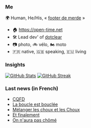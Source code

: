 ### Me

🌍 Human, He/His, « [footer de merde](https://open-time.net/post/2013/07/17/La-veritable-histoire-du-Footer-de-merde-) » 
* 🏠 https://open-time.net 
* 🛠️ Lead dev' of [dotclear](https://git.dotclear.org/dev/dotclear)
* 📷 photo, 🚲 vélo, 🏍️ moto 
* 🇫🇷 native, 🇬🇧 speaking, 🇪🇺 living

### Insights

[![GitHub Stats](https://github-readme-stats.vercel.app/api?username=franck-paul)](https://github.com/franck-paul)
[![GitHub Streak](https://github-readme-streak-stats.herokuapp.com?user=franck-paul)](https://git.io/streak-stats)

### Last news (in French)

<!-- BLOG-POST-LIST:START -->
- [CQFD](https://open-time.net/post/2023/03/06/CQFD)
- [La boucle est bouclée](https://open-time.net/post/2023/03/05/La-boucle-est-bouclee)
- [Mélanger les choux et les Choux](https://open-time.net/post/2023/03/04/Melanger-les-choux-et-les-Choux)
- [Et finalement](https://open-time.net/post/2023/03/03/Et-finalement)
- [On n&#39;aura pas chômé](https://open-time.net/post/2023/03/02/On-aura-pas-chome)
<!-- BLOG-POST-LIST:END -->
